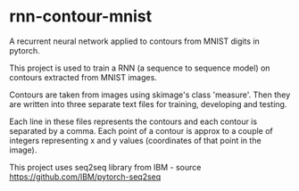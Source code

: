 # rnn-contour-mnist
A recurrent neural network applied to contours from MNIST digits in pytorch.

This project is used to train a RNN (a sequence to sequence model) on contours extracted from MNIST images.

Contours are taken from images using skimage's class 'measure'. Then they are written into three separate text files for training, developing and testing.

Each line in these files represents the contours and each contour is separated by a comma. Each point of a contour is approx to a couple of integers representing x and y values (coordinates of that point in the image).

This project uses seq2seq library from IBM - source https://github.com/IBM/pytorch-seq2seq
